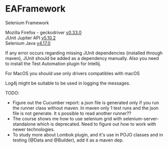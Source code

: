 # EAFramework
Selenium Framework

Mozilla Firefox - geckodriver [v0.33.0](https://github.com/mozilla/geckodriver/releases)   
JUnit Jupiter API [v5.10.2](https://mvnrepository.com/artifact/org.junit.jupiter/junit-jupiter-api/5.10.2)  
Selenium Java [v4.17.0](https://mvnrepository.com/artifact/org.seleniumhq.selenium/selenium-java/4.17.0)  

If any error occurs regarding missing JUnit dependencies (installed through maven), JUnit should be added as a dependency manually.
Also you need to install the Test Automation plugin for Intellij.

For MacOS you should use only drivers compatibles with macOS

Log4j might be suitable to be used in logging the messages.

TODO:
- Figure out the Cucumber report: a json file is generated only if you run the runner class without maven. In maven only 1 test runs and the json file is not generate. It s possible to read another runner??
- The course shows me how to use selenium grid with selenium-server-standalone which is deprecated. Need to figure out how to work with newer technologies.
- To study more about Lombok plugin, and it's use in POJO classes and in testing (@Data and @Builder), add it as a maven dep.

